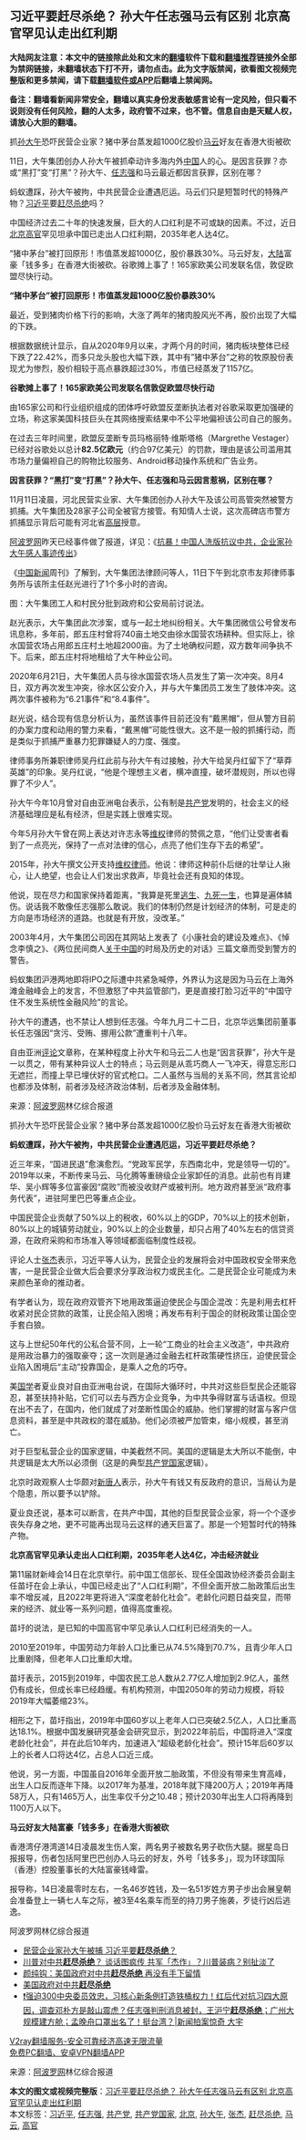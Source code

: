  <h2>习近平要赶尽杀绝？ 孙大午任志强马云有区别 北京高官罕见认走出红利期</h2> <p class="notice"><b>大陆网友注意：本文中的链接除此处和文末的<a href="https://github.com/bannedbook/fanqiang" >翻墙</a>软件下载和<a href="https://github.com/killgcd/justmysocks/blob/master/README.md">翻墙推荐</a>链接外全部为禁网链接，未翻墙状态下打不开，请勿点击。此为文字版禁闻，欲看图文视频完整版和更多禁闻，请下载<a href="https://github.com/bannedbook/fanqiang">翻墙软件或APP</a>后翻墙上禁闻网。</p><p>备注：翻墙看新闻非常安全，翻墙以真实身份发表敏感言论有一定风险，但只看不说则没有任何风险，翻的人太多，政府管不过来，也不管。信息自由是天赋人权，请放心大胆的翻墙。</b></p>  <div class="entry"> <p id="summary">抓<a href="https://www.bannedbook.org/bnews/tag/%e5%ad%99%e5%a4%a7%e5%8d%88/" class="st_tag internal_tag" rel="tag" title="标签 孙大午 下的日志">孙大午</a>恐吓民营企业家？猪中茅台蒸发超1000亿股价<a href="https://www.bannedbook.org/bnews/tag/%e9%a9%ac%e4%ba%91/" class="st_tag internal_tag" rel="tag" title="标签 马云 下的日志">马云</a>好友在香港大街被砍</p> <p>11日，大午集团创办人孙大午被抓牵动许多海内外<span class='wp_keywordlink_affiliate'><a href="https://www.bannedbook.org/" title="中国" target="_blank">中国</a></span>人的心。是因言获罪？亦或“黑打”变“打黑”？孙大午、<a href="https://www.bannedbook.org/bnews/tag/%e4%bb%bb%e5%bf%97%e5%bc%ba/" class="st_tag internal_tag" rel="tag" title="标签 任志强 下的日志">任志强</a>和马云最近都因言获罪，区别在哪？</p> <p>蚂蚁遭踩，孙大午被拘，中共民营企业遭遇厄运。马云们只是短暂时代的特殊产物？<a href="https://www.bannedbook.org/bnews/tag/%e4%b9%a0%e8%bf%91%e5%b9%b3/" class="st_tag internal_tag" rel="tag" title="标签 习近平 下的日志">习近平</a>要<a href="https://www.bannedbook.org/bnews/tag/%E8%B5%B6%E5%B0%BD%E6%9D%80%E7%BB%9D/" class="st_tag internal_tag" rel="tag" title="标签 赶尽杀绝 下的日志">赶尽杀绝</a>吗？</p> <p>中国经济过去二十年的快速发展，巨大的人口红利是不可或缺的因素。不过，近日<a href="https://www.bannedbook.org/bnews/tag/%e5%8c%97%e4%ba%ac/" class="st_tag internal_tag" rel="tag" title="标签 北京 下的日志">北京</a><a href="https://www.bannedbook.org/bnews/tag/%E9%AB%98%E5%AE%98/" class="st_tag internal_tag" rel="tag" title="标签 高官 下的日志">高官</a>罕见坦承中国已走出人口红利期，2035年老人达4亿。</p> <p>“猪中茅台”被打回原形！市值蒸发超1000亿，股价暴跌30%。马云好友，<span class='wp_keywordlink_affiliate'><a href="https://www.bannedbook.org/" title="大陆" target="_blank">大陆</a></span>富豪「钱多多」在香港大街被砍。谷歌摊上事了！165家欧美公司发联名信，敦促欧盟尽快行动。</p> <p><strong>“猪中茅台”被打回原形！市值蒸发超1000亿股价暴跌30%</strong></p> <p>最近，受到猪肉价格下行的影响，大涨了两年的猪肉股风光不再，股价出现了大幅的下跌。</p> <p>根据数据统计显示，自从2020年9月以来，才两个月的时间，猪肉板块整体已经下跌了22.42%，而多只龙头股也大幅下跌，其中有&#8221;猪中茅台&#8221;之称的牧原股份表现尤为惨烈，股价相较于高点暴跌超过30%，市值已经蒸发了1157亿。</p> <p><strong>谷歌摊上事了！165家欧美公司发联名信敦促欧盟尽快行动</strong></p> <p>由165家公司和行业组织组成的团体呼吁欧盟反垄断执法者对谷歌采取更加强硬的立场，称这家美国科技巨头在其网络搜索结果中不公平地偏袒该公司自己的服务。</p> <p></p> <p>在过去三年时间里，欧盟反垄断专员玛格丽特·维斯塔格（Margrethe Vestager）已经对谷歌处以总计<strong>82.5亿欧元</strong>（约合97亿美元）的罚款，理由是该公司滥用其市场力量偏袒自己的购物比较服务、Android移动操作系统和广告业务。</p> <p><strong>因言获罪？“黑打”变“打黑”？孙大午、任志强和马云因言惹祸，区别在哪？</strong></p> <p>11月11日凌晨，河北民营实业家、大午集团创办人孙大午及该公司高管突然被警方抓捕。大午集团及28家子公司全被官方接管。有知情人士说，这次高碑店市警方抓捕显示背后可能有河北省<span class='wp_keywordlink_affiliate'><a href="https://www.bannedbook.org/bnews/ccpdope/" title="中共高层内幕" target="_blank">高层</a></span>授意。</p>  <p><span class='wp_keywordlink_affiliate'><a href="https://www.aboluowang.com/" title="阿波罗网" target="_blank">阿波罗网</a></span>昨天已经事件做了报道，详见：《<a href="https://tw.aboluowang.com/2020/1114/1523320.html">抗暴！中国人洗版抗议中共，企业家孙大午感人事迹传出</a>》</p> <p>《<span class='wp_keywordlink_affiliate'><a href="https://www.bannedbook.org/bnews/cnnews/" title="中国新闻">中国新闻</a></span>周刊》了解到，大午集团法律顾问等人，11日下午到北京市友邦律师事务所与该所主任赵光进行了1个多小时的咨询。</p> <p></p> <p>图：大午集团工人和村民分批到政府和公安局前讨说法。</p> <p>赵光表示，大午集团此次涉案，或与一起土地纠纷相关。大午集团微信公号曾发布讯息称，多年前，郎五庄村曾将740亩土地交由徐水国营农场耕种。但实际上，徐水国营农场占用郎五庄村土地超2000亩。为了土地确权问题，双方数年间争执不下。后来，郎五庄村将地租给了大午种业公司。</p> <p>2020年6月21日，大午集团人员与徐水国营农场人员发生了第一次冲突。8月4日，双方再次发生冲突，徐水区公安介入，并与大午集团员工发生了肢体冲突。这两次事件被称为“6.21事件”和“8.4事件”。</p> <p>赵光说，结合现有信息分析认为，虽然该事件目前还没有“戴黑帽”，但从警方目前的办案力度和动用的警力来看，“戴黑帽”可能性很大。这不是一般的抓捕行动，而是类似于抓捕严重暴力犯罪嫌疑人的力度、强度。</p> <p>律师事务所兼职律师吴丹红此前与孙大午有过接触，孙大午给吴丹红留下了“草莽英雄”的印象。吴丹红说，“他是个理想主义者，横冲直撞，破坏潜规则，所以也得罪了不少人”。</p> <p>孙大午今年10月曾对自由亚洲电台表示，公有制是<a href="https://www.bannedbook.org/bnews/tag/%e5%85%b1%e4%ba%a7%e5%85%9a/" class="st_tag internal_tag" rel="tag" title="标签 共产党 下的日志">共产党</a>发明的，社会主义的经济基础理应是私有经济，但是实践上很难实现。</p> <p>今年5月孙大午曾在网上表达对许志永等<span class='wp_keywordlink_affiliate'><a href="https://www.bannedbook.org/bnews/weiquan/" title="维权" target="_blank">维权</a></span>律师的赞佩之意，“他们让受害者看到了一点亮光，保持了一点对法律的信心，点亮了他们生存下去的希望”。</p> <p>2015年，孙大午撰文公开支持<span class='wp_keywordlink'><a href="https://www.bannedbook.org/forum16/" title="维权律师 法律维权" target="_blank">维权律师</a></span>。他说：律师这种前仆后继的壮举让人揪心，让人绝望，也会让人们发出求救声，毕竟社会还有良知的体现。</p> <p></p> <p>他说，现在尽力和国家保持着距离，“我算是死里<span class='wp_keywordlink'><a href="https://www.bannedbook.org/forum5/topic38.html" title="劫难逃生有秘诀" target="_blank">逃生</a></span>、<span class='wp_keywordlink'><a href="https://www.bannedbook.org/forum2/topic24.html" title="九死一生——我的“右派”历程  作者：代煌" target="_blank">九死一生</a></span>，也算是遍体鳞伤。说话我不敢像任志强那么敢说。我们的体制仍然是计划经济的体制，可是走的方向是市场经济的道路。也就是有开放，没改革。”</p> <p>2003年4月，大午集团公司因在其网站上发表了《小康社会的建设及难点》、《悼念李慎之》、《两位民间商人<span class='wp_keywordlink'><a href="https://www.bannedbook.org/forum2/topic19.html" title="关于中国的一百个常识" target="_blank">关于中国</a></span>的时局及历史的对话》三篇文章而受到警方的警告。</p>  <p>蚂蚁集团沪港两地即将IPO之际遭中共紧急喊停，外界认为这是因为马云在上海外滩金融峰会上的发言，不但激怒了中共监管部门，更是直接打脸习近平的“中国守住不发生系统性金融风险”的言论。</p> <p>孙大午的遭遇，也不禁让人想到任志强。今年九月二十二日，北京华远集团前董事长任志强因“贪污、受贿、挪用公款”遭重判十八年。</p> <p>自由亚洲<span class='wp_keywordlink_affiliate'><a href="https://www.bannedbook.org/bnews/comments/" title="新闻评论" target="_blank">评论</a></span>文章称，在某种程度上孙大午和马云二人也是“因言获罪”，孙大午是一以贯之，带有某种异议人士的特点；马云则是从乖巧商人一飞冲天，得意忘形口无遮拦，而撞上早已埋伏好的官式枪口。二人虽然与当局的关系不同，然其言论却也都涉及体制，前者涉及经济政治体制，后者涉及金融体制。</p> <p> 来源：<a href="https://www.aboluowang.com/2020/1115/1523616.html" target="_blank">阿波罗网</a>林亿综合报道 </p> <p id="summary">抓孙大午恐吓民营企业家？猪中茅台蒸发超1000亿股价马云好友在香港大街被砍</p> <p><strong>蚂蚁遭踩，孙大午被拘，中共民营企业遭遇厄运，习近平要赶尽杀绝？</strong></p> <p>近三年来，“国进民退”愈演愈烈。“党政军民学，东西南北中，党是领导一切的”。2019年以来，不断传来马云、马化腾等重磅级企业家卸任的消息。此前也有肖建华、吴小辉等多位富豪因“腐败”而被没收财产或被判刑。地方政府甚至派“政府事务代表”，进驻阿里巴巴等重点企业。</p> <p></p> <p>中国民营企业贡献了50%以上的税收，60%以上的GDP，70%以上的技术创新，80%以上的城镇劳动就业，90%以上的企业数量，却只占用了40%左右的信贷资源，在政府采购和市场准入等领域都面临制度性歧视。</p> <p>评论人士<a href="https://www.bannedbook.org/bnews/tag/%e5%bc%a0%e6%9d%b0/" class="st_tag internal_tag" rel="tag" title="标签 张杰 下的日志">张杰</a>表示，习近平等人认为，民营企业的发展将会对中国政权安全带来危害，一是民营企业做大后会要求分享政治权力或民主化。二是民营企业可能成为未来颜色革命的推动者。</p> <p>有学者认为，现在政府双管齐下地用政策逼迫使民企与国企混改：先是利用去杠杆收紧对民企贷款的政策，让民企陷入困境；再发布有利于国企的财税政策让国企空手套白狼。</p> <p>这与上世纪50年代的公私合营不同，上一轮“工商业的社会主义改造”，中共政府是用政治暴力的强取豪夺；这一次则是通过金融去杠杆政策硬性挤压，迫使民营企业陷入困境后“主动”投靠国企，是乘人之危的巧夺。</p> <p>美<span class='wp_keywordlink'><a href="https://www.bannedbook.org/forum24/" title="国学传统文化禁书" target="_blank">国学</a></span>者夏业良对自由亚洲电台说，在国际大循环时，中共对这些巨型民企还能容忍，甚至扶持补贴，它们可以去与西方企业竞争，为中共争得财富与话语权。但现在出不去了，在国内，他们就成了对垄断性国企的威胁。他们掌握的财富与客户信息资料，甚至是中共政权的潜在威胁。他们必须被严加管束，缩小规模，甚至消亡。</p> <p>对于巨型私营企业的国家逻辑，中美截然不同。美国的逻辑是太大所以不能倒，中共逻辑是太大所以必须倒（这是的典型<a href="https://www.bannedbook.org/bnews/tag/%e5%85%b1%e4%ba%a7%e5%85%9a%e5%9b%bd%e5%ae%b6/" class="st_tag internal_tag" rel="tag" title="标签 共产党国家 下的日志">共产党国家</a>逻辑）。</p>  <p>北京时政观察人士华颇对<span class='wp_keywordlink_affiliate'><a href="https://www.ntdtv.com/" title="新唐人">新唐人</a></span>表示，孙大午有钱又有反政府的意识，当局认为是个隐患，所以要予以铲除。</p> <p>夏业良还说，基本可以断言，在共产中国，其他的巨型民营企业家，将一个个逐步丧失存身之地，更不可能再出现马云这样的通天巨富了。那是一个短暂时代的特殊产物。</p> <p><strong>北京高官罕见承认走出人口红利期，2035年老人达4亿，冲击经济就业</strong></p> <p>第11届财新峰会14日在北京举行。前中国工信部长、现任全国政协经济委员会副主任苗圩在会上承认，中国已经走出了“人口红利期”，不但全面开放二胎政策后出生率不增反减，且2022年更将进入“深度老龄化社会”。老龄化问题日益突显，而带来的经济、就业等一系列问题，值得高度重视。</p> <p>苗圩的说法，是已知的中国高官中罕见承认人口红利已经消失的一人。</p> <p>2010至2019年，中国劳动力年龄人口比重已从74.5%降到70.7%，且青少年人口比重剧降，但老年人口比重却大增。</p> <p></p> <p>苗圩表示，2015到2019年，中国农民工总人数从2.77亿人增加到2.9亿人，虽然仍有成长，但成长率已经趋缓。有机构预测，中国2050年的劳动力规模，将较2019年大幅萎缩23%。</p> <p>相形之下，苗圩指出，2019年中国60岁以上老年人口已突破2.5亿人，人口比重高达18.1%。根据中国发展研究基金会研究显示，到2022年前后，中国将进入“深度老龄化社会”，并在此后10年内，加速进入“超级老龄化社会”。预计15年后60岁以上的长者人口将达4亿，占总人口近三成。</p> <p>他说，另一方面，中国虽自2016年全面开放二胎政策，不但没有带来生育高峰，出生人口反而逐年下降。以2017年为基准，2018年就下降200万人；2019年再降58万人，只有1465万人，出生率仅千分之10.48；预计2030年出生人口将再降到1100万人以下。</p> <p><strong>马云好友大陆富豪「钱多多」在香港大街被砍</strong></p> <p>香港湾仔港湾道14日凌晨发生伤人案，两名男子被数名男子砍伤大腿。据星岛日报报导，伤者包括阿里巴巴创办人马云的好友，外号「钱多多」，现为环球国际（香港）控股董事长的大陆富豪钱峰雷。</p> <p></p> <p>报导称，14日凌晨零时左右，一名46岁姓钱，及一名51岁姓方男子步出会展皇朝会准备登上一辆七人车之际，被3至4名乘车而至的持刀男子施袭，歹徒行凶后逃逸。</p>  <p>阿波罗网林亿综合报道</p> <ul class='op-related-articles' title='相关阅读'> <li><a href='https://www.bannedbook.org/bnews/comments/20201114/1430802.html' target='_blank'>民营企业家孙大午被捕 习近平要<b>赶尽杀绝</b>？</a></li> <li><a href='https://www.bannedbook.org/bnews/cnnews/20201008/1410463.html' target='_blank'>川普对中共<b>赶尽杀绝</b>？ 谈话图疯传 共军「杰作」？川普装病？别扯淡了</a></li> <li><a href='https://www.bannedbook.org/bnews/comments/20201006/1408856.html' target='_blank'>颜纯钩：美国政府对中共<b>赶尽杀绝</b> 再没有手下留情</a></li> <li><a href='https://www.bannedbook.org/bnews/ssgc/20201005/1408573.html' target='_blank'>美国政府对中共<b>赶尽杀绝</b></a></li> <li><a href='https://www.bannedbook.org/bnews/bannedvideo/20200930/1405706.html' target='_blank'>❗️强迫300中央委员效忠，习核心新条例打造铁桶权力！红后代对抗习四大原因，调查邓朴方是敲山震虎？任志强判刑消息被封，王沪宁<b>赶尽杀绝</b>；广州大规模建方舱；孟晚舟口罩出名了！挺台湾？|新闻拍案惊奇 大宇</a></li> </ul> <p class="texttj"> <a href="https://www.bannedbook.org/forum23/topic22702.html" target="_blank">V2ray翻墙服务-安全可靠经济高速无限流量</a><br/> <a href="https://github.com/bannedbook/fanqiang/wiki/%E7%A6%81%E9%97%BB%E7%BD%91%E5%AE%89%E5%8D%93%E7%BF%BB%E5%A2%99%E6%96%B0%E9%97%BBAPP" target="_blank">免费PC翻墙、安卓VPN翻墙APP</a></p><p> 来源：<a href="https://www.aboluowang.com/2020/1115/1523616.html" target="_blank">阿波罗网</a>林亿综合报道 </p><a name='sharetosocial'></a>       <div><b>本文的图文或视频完整版</b>：<a href='https://www.bannedbook.org/bnews/topimagenews/20201115/1431479.html'>习近平要赶尽杀绝？ 孙大午任志强马云有区别 北京高官罕见认走出红利期</a></div>  </div><!--END ENTRY--> <div class="postfooter"> <div>本文标签：<a href="https://www.bannedbook.org/bnews/tag/%e4%b9%a0%e8%bf%91%e5%b9%b3/" rel="tag">习近平</a>, <a href="https://www.bannedbook.org/bnews/tag/%e4%bb%bb%e5%bf%97%e5%bc%ba/" rel="tag">任志强</a>, <a href="https://www.bannedbook.org/bnews/tag/%e5%85%b1%e4%ba%a7%e5%85%9a/" rel="tag">共产党</a>, <a href="https://www.bannedbook.org/bnews/tag/%e5%85%b1%e4%ba%a7%e5%85%9a%e5%9b%bd%e5%ae%b6/" rel="tag">共产党国家</a>, <a href="https://www.bannedbook.org/bnews/tag/%e5%8c%97%e4%ba%ac/" rel="tag">北京</a>, <a href="https://www.bannedbook.org/bnews/tag/%e5%ad%99%e5%a4%a7%e5%8d%88/" rel="tag">孙大午</a>, <a href="https://www.bannedbook.org/bnews/tag/%e5%bc%a0%e6%9d%b0/" rel="tag">张杰</a>, <a href="https://www.bannedbook.org/bnews/tag/%E8%B5%B6%E5%B0%BD%E6%9D%80%E7%BB%9D/" rel="tag">赶尽杀绝</a>, <a href="https://www.bannedbook.org/bnews/tag/%e9%a9%ac%e4%ba%91/" rel="tag">马云</a>, <a href="https://www.bannedbook.org/bnews/tag/%E9%AB%98%E5%AE%98/" rel="tag">高官</a></div>  </div><!--END POSTFOOTER--> 